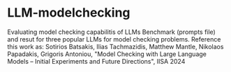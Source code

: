 # LLM-modelchecking
Evaluating model checking capabilitis of LLMs
Benchmark (prompts file) and resut for three popular LLMs for model checking problems.
Reference this work as:
Sotirios Batsakis, Ilias Tachmazidis, Matthew Mantle, Nikolaos Papadakis,
Grigoris Antoniou, "Model Checking with Large Language Models – Initial
Experiments and Future Directions", IISA 2024


